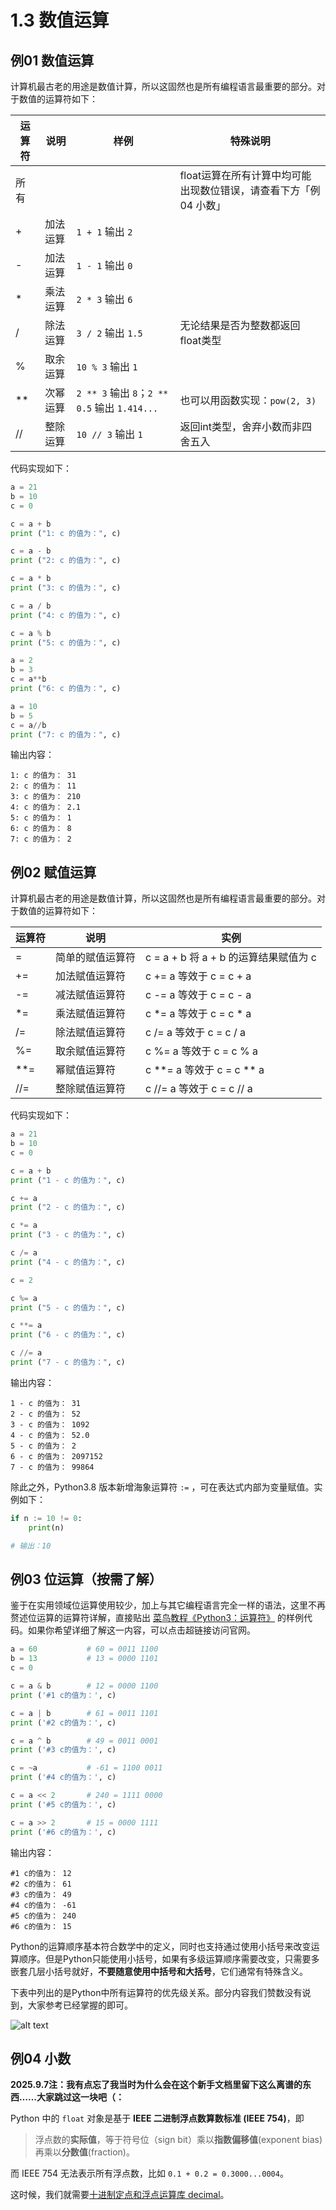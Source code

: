 # 1.3 数值运算

## 例01 数值运算

计算机最古老的用途是数值计算，所以这固然也是所有编程语言最重要的部分。对于数值的运算符如下：

| 运算符 | 说明 | 样例 | 特殊说明 |
| --- | --- | --- | --- |
| 所有 |  |  | float运算在所有计算中均可能出现数位错误，请查看下方「例04 小数」 |
| + | 加法运算 | `1 + 1` 输出 `2` |  |
| - | 加法运算 | `1 - 1` 输出 `0` |  |
| * | 乘法运算 | `2 * 3` 输出 `6` |  |
| / | 除法运算 | `3 / 2` 输出 `1.5` | 无论结果是否为整数都返回float类型 |
| % | 取余运算 | `10 % 3` 输出 `1` |  |
| \*\* | 次幂运算 | `2 ** 3` 输出 `8`；`2 ** 0.5` 输出 `1.414...` | 也可以用函数实现：`pow(2, 3)` |
| // | 整除运算 | `10 // 3` 输出 `1` | 返回int类型，舍弃小数而非四舍五入 |

代码实现如下：

```python
a = 21
b = 10
c = 0

c = a + b
print ("1: c 的值为：", c)

c = a - b
print ("2: c 的值为：", c)

c = a * b
print ("3: c 的值为：", c)

c = a / b
print ("4: c 的值为：", c)

c = a % b
print ("5: c 的值为：", c)

a = 2
b = 3
c = a**b 
print ("6: c 的值为：", c)

a = 10
b = 5
c = a//b 
print ("7: c 的值为：", c)
```

输出内容：

```
1: c 的值为： 31
2: c 的值为： 11
3: c 的值为： 210
4: c 的值为： 2.1
5: c 的值为： 1
6: c 的值为： 8
7: c 的值为： 2
```

## 例02 赋值运算

计算机最古老的用途是数值计算，所以这固然也是所有编程语言最重要的部分。对于数值的运算符如下：

| 运算符 | 说明 | 实例 |
| --- | --- | --- |
| = | 简单的赋值运算符 | c = a + b 将 a + b 的运算结果赋值为 c |
| += | 加法赋值运算符 | c += a 等效于 c = c + a |
| -= | 减法赋值运算符 | c -= a 等效于 c = c - a |
| \*= | 乘法赋值运算符 | c \*= a 等效于 c = c * a |
| /= | 除法赋值运算符 | c /= a 等效于 c = c / a |
| %= | 取余赋值运算符 | c %= a 等效于 c = c % a |
| \*\*= | 幂赋值运算符 | c \*\*= a 等效于 c = c \*\* a |
| //= | 整除赋值运算符 | c //= a 等效于 c = c // a |

代码实现如下：

```python
a = 21
b = 10
c = 0

c = a + b
print ("1 - c 的值为：", c)

c += a
print ("2 - c 的值为：", c)

c *= a
print ("3 - c 的值为：", c)

c /= a 
print ("4 - c 的值为：", c)

c = 2

c %= a
print ("5 - c 的值为：", c)

c **= a
print ("6 - c 的值为：", c)

c //= a
print ("7 - c 的值为：", c)
```

输出内容：

```
1 - c 的值为： 31
2 - c 的值为： 52
3 - c 的值为： 1092
4 - c 的值为： 52.0
5 - c 的值为： 2
6 - c 的值为： 2097152
7 - c 的值为： 99864
```

除此之外，Python3.8 版本新增海象运算符 `:=` ，可在表达式内部为变量赋值。实例如下：

```python
if n := 10 != 0:
    print(n)

# 输出：10
```

## 例03 位运算（按需了解）

鉴于在实用领域位运算使用较少，加上与其它编程语言完全一样的语法，这里不再赘述位运算的运算符详解，直接贴出 [菜鸟教程《Python3：运算符》](https://www.runoob.com/python3/python3-basic-operators.html) 的样例代码。如果你希望详细了解这一内容，可以点击超链接访问官网。

```python
a = 60           # 60 = 0011 1100 
b = 13           # 13 = 0000 1101 
c = 0

c = a & b        # 12 = 0000 1100
print ('#1 c的值为：', c)

c = a | b        # 61 = 0011 1101 
print ('#2 c的值为：', c)

c = a ^ b        # 49 = 0011 0001
print ('#3 c的值为：', c)

c = ~a           # -61 = 1100 0011
print ('#4 c的值为：', c)

c = a << 2       # 240 = 1111 0000
print ('#5 c的值为：', c)

c = a >> 2       # 15 = 0000 1111
print ('#6 c的值为：', c)
```

输出内容：

```
#1 c的值为： 12
#2 c的值为： 61
#3 c的值为： 49
#4 c的值为： -61
#5 c的值为： 240
#6 c的值为： 15
```

Python的运算顺序基本符合数学中的定义，同时也支持通过使用小括号来改变运算顺序。但是Python只能使用小括号，如果有多级运算顺序需要改变，只需要多嵌套几层小括号就好，**不要随意使用中括号和大括号**，它们通常有特殊含义。

下表中列出的是Python中所有运算符的优先级关系。部分内容我们赞数没有说到，大家参考已经掌握的即可。

![alt text](images/image.png)

## 例04 小数

**2025.9.7注：我有点忘了我当时为什么会在这个新手文档里留下这么离谱的东西……大家跳过这一块吧（：**

Python 中的 `float` 对象是基于 **IEEE 二进制浮点数算数标准 (IEEE 754)**，即

> 浮点数的**实际值**，等于符号位（sign bit）乘以**指数偏移值**(exponent bias)再乘以**分数值**(fraction)。

而 IEEE 754 无法表示所有浮点数，比如 `0.1 + 0.2 = 0.3000...0004`。

这时候，我们就需要[十进制定点和浮点运算库 decimal](https://docs.python.org/zh-cn/3/library/decimal.html)。
